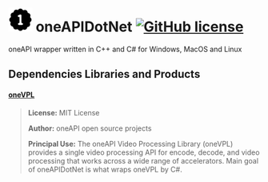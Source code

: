 # ![Alt text](nuget/one48.png "oneAPIDotNet") oneAPIDotNet [![GitHub license](https://img.shields.io/github/license/mashape/apistatus.svg)]()

oneAPI wrapper written in C++ and C# for Windows, MacOS and Linux
 
## Dependencies Libraries and Products

#### [oneVPL](https://github.com/oneapi-src/oneVPL)

> **License:** MIT License
>
> **Author:** oneAPI open source projects
> 
> **Principal Use:** The oneAPI Video Processing Library (oneVPL) provides a single video processing API for encode, decode, and video processing that works across a wide range of accelerators. Main goal of oneAPIDotNet is what wraps oneVPL by C#.